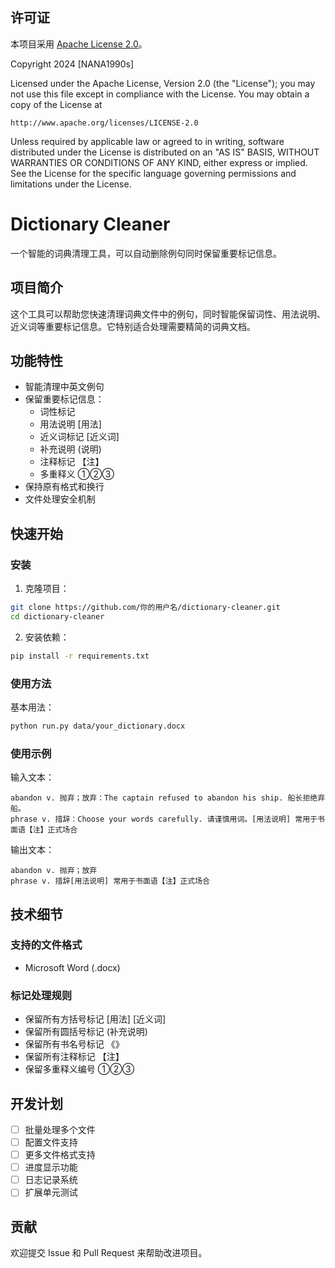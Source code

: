## 许可证
本项目采用 [Apache License 2.0](LICENSE)。

Copyright 2024 [NANA1990s]

Licensed under the Apache License, Version 2.0 (the "License");
you may not use this file except in compliance with the License.
You may obtain a copy of the License at

    http://www.apache.org/licenses/LICENSE-2.0

Unless required by applicable law or agreed to in writing, software
distributed under the License is distributed on an "AS IS" BASIS,
WITHOUT WARRANTIES OR CONDITIONS OF ANY KIND, either express or implied.
See the License for the specific language governing permissions and
limitations under the License.

# Dictionary Cleaner

一个智能的词典清理工具，可以自动删除例句同时保留重要标记信息。

## 项目简介
这个工具可以帮助您快速清理词典文件中的例句，同时智能保留词性、用法说明、近义词等重要标记信息。它特别适合处理需要精简的词典文档。

## 功能特性
- 智能清理中英文例句
- 保留重要标记信息：
  - 词性标记
  - 用法说明 [用法]
  - 近义词标记 [近义词]
  - 补充说明 (说明)
  - 注释标记 【注】
  - 多重释义 ①②③
- 保持原有格式和换行
- 文件处理安全机制

## 快速开始

### 安装
1. 克隆项目：
```bash
git clone https://github.com/你的用户名/dictionary-cleaner.git
cd dictionary-cleaner
```

2. 安装依赖：
```bash
pip install -r requirements.txt
```

### 使用方法
基本用法：
```bash
python run.py data/your_dictionary.docx
```

### 使用示例
输入文本：
```text
abandon v. 抛弃；放弃：The captain refused to abandon his ship. 船长拒绝弃船。
phrase v. 措辞：Choose your words carefully. 请谨慎用词。[用法说明] 常用于书面语【注】正式场合
```

输出文本：
```text
abandon v. 抛弃；放弃
phrase v. 措辞[用法说明] 常用于书面语【注】正式场合
```

## 技术细节

### 支持的文件格式
- Microsoft Word (.docx)

### 标记处理规则
- 保留所有方括号标记 [用法] [近义词]
- 保留所有圆括号标记 (补充说明)
- 保留所有书名号标记 《》
- 保留所有注释标记 【注】
- 保留多重释义编号 ①②③

## 开发计划
- [ ] 批量处理多个文件
- [ ] 配置文件支持
- [ ] 更多文件格式支持
- [ ] 进度显示功能
- [ ] 日志记录系统
- [ ] 扩展单元测试

## 贡献
欢迎提交 Issue 和 Pull Request 来帮助改进项目。